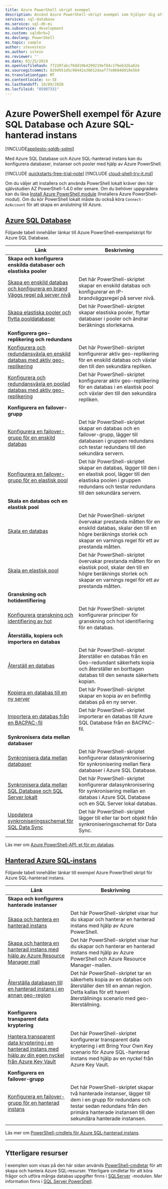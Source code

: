 ```yaml
---
title: Azure PowerShell skript exempel
description: Använd Azure PowerShell-skript exempel som hjälper dig att skapa och hantera Azure SQL Database och Azure SQL-hanterade instans resurser.
services: sql-database
ms.service: sql-db-mi
ms.subservice: development
ms.custom: sqldbrb=2
ms.devlang: PowerShell
ms.topic: sample
author: stevestein
ms.author: sstein
ms.reviewer: ''
ms.date: 03/25/2019
ms.openlocfilehash: 77220fabc78dd10b4299219ef84c1f6eb32ba82e
ms.sourcegitcommit: 829d951d5c90442a38012daaf77e86046018e5b9
ms.translationtype: MT
ms.contentlocale: sv-SE
ms.lasthandoff: 10/09/2020
ms.locfileid: "85987331"
---
```

# <a name="azure-powershell-samples-for-azure-sql-database-and-azure-sql-managed-instance"></a>Azure PowerShell exempel för Azure SQL Database och Azure SQL-hanterad instans
[!INCLUDE[appliesto-sqldb-sqlmi](../includes/appliesto-sqldb-sqlmi.md)]

Med Azure SQL Database och Azure SQL-hanterad instans kan du konfigurera databaser, instanser och pooler med hjälp av Azure PowerShell.

[!INCLUDE [quickstarts-free-trial-note](../../../includes/quickstarts-free-trial-note.md)]
[!INCLUDE [cloud-shell-try-it.md](../../../includes/cloud-shell-try-it.md)]

Om du väljer att installera och använda PowerShell lokalt kräver den här självstudien AZ PowerShell-1.4.0 eller senare. Om du behöver uppgradera kan du läsa [Install Azure PowerShell module](/powershell/azure/install-az-ps) (Installera Azure PowerShell-modul). Om du kör PowerShell lokalt måste du också köra `Connect-AzAccount` för att skapa en anslutning till Azure.

## <a name="azure-sql-database"></a>[Azure SQL Database](#tab/single-database)

Följande tabell innehåller länkar till Azure PowerShell-exempelskript för Azure SQL Database.

|Länk|Beskrivning|
|---|---|
|**Skapa och konfigurera enskilda databaser och elastiska pooler**||
| [Skapa en enskild databas och konfigurera en brand Väggs regel på server nivå](scripts/create-and-configure-database-powershell.md?toc=%2fpowershell%2fmodule%2ftoc.json) | Det här PowerShell-skriptet skapar en enskild databas och konfigurerar en IP-brandväggsregel på server nivå. |
| [Skapa elastiska pooler och flytta pooldatabaser](scripts/move-database-between-elastic-pools-powershell.md?toc=%2fpowershell%2fmodule%2ftoc.json) | Det här PowerShell-skriptet skapar elastiska pooler, flyttar databaser i pooler och ändrar beräknings storlekarna.|
|**Konfigurera geo-replikering och redundans**||
| [Konfigurera och redundansväxla en enskild databas med aktiv geo-replikering](scripts/setup-geodr-and-failover-database-powershell.md?toc=%2fpowershell%2fmodule%2ftoc.json)| Det här PowerShell-skriptet konfigurerar aktiv geo-replikering för en enskild databas och växlar den till den sekundära repliken. |
| [Konfigurera och redundansväxla en poolad databas med aktiv geo-replikering](scripts/setup-geodr-and-failover-elastic-pool-powershell.md?toc=%2fpowershell%2fmodule%2ftoc.json)| Det här PowerShell-skriptet konfigurerar aktiv geo-replikering för en databas i en elastisk pool och växlar den till den sekundära repliken. |
|**Konfigurera en failover-grupp**||
| [Konfigurera en failover-grupp för en enskild databas](scripts/add-database-to-failover-group-powershell.md?toc=%2fpowershell%2fmodule%2ftoc.json) | Det här PowerShell-skriptet skapar en databas och en failover-grupp, lägger till databasen i gruppen redundans och testar redundans till den sekundära servern. |
| [Konfigurera en failover-grupp för en elastisk pool](scripts/add-elastic-pool-to-failover-group-powershell.md?toc=%2fpowershell%2fmodule%2ftoc.json) | Det här PowerShell-skriptet skapar en databas, lägger till den i en elastisk pool, lägger till den elastiska poolen i gruppen redundans och testar redundans till den sekundära servern. |
|**Skala en databas och en elastisk pool**||
| [Skala en databas](scripts/monitor-and-scale-database-powershell.md?toc=%2fpowershell%2fmodule%2ftoc.json) | Det här PowerShell-skriptet övervakar prestanda måtten för en enskild databas, skalar den till en högre beräknings storlek och skapar en varnings regel för ett av prestanda måtten. |
| [Skala en elastisk pool](scripts/monitor-and-scale-pool-powershell.md?toc=%2fpowershell%2fmodule%2ftoc.json) | Det här PowerShell-skriptet övervakar prestanda måtten för en elastisk pool, skalar den till en högre beräknings storlek och skapar en varnings regel för ett av prestanda måtten. |
| **Granskning och hotidentifiering** |
| [Konfigurera granskning och identifiering av hot](scripts/auditing-threat-detection-powershell-configure.md?toc=%2fpowershell%2fmodule%2ftoc.json)| Det här PowerShell-skriptet konfigurerar principer för granskning och hot identifiering för en databas. |
| **Återställa, kopiera och importera en databas**||
| [Återställ en databas](scripts/restore-database-powershell.md?toc=%2fpowershell%2fmodule%2ftoc.json)| Det här PowerShell-skriptet återställer en databas från en Geo-redundant säkerhets kopia och återställer en borttagen databas till den senaste säkerhets kopian. |
| [Kopiera en databas till en ny server](scripts/copy-database-to-new-server-powershell.md?toc=%2fpowershell%2fmodule%2ftoc.json)| Det här PowerShell-skriptet skapar en kopia av en befintlig databas på en ny server. |
| [Importera en databas från en BACPAC-fil](scripts/import-from-bacpac-powershell.md?toc=%2fpowershell%2fmodule%2ftoc.json)| Det här PowerShell-skriptet importerar en databas till Azure SQL Database från en BACPAC-fil. |
| **Synkronisera data mellan databaser**||
| [Synkronisera data mellan databaser](scripts/sql-data-sync-sync-data-between-sql-databases.md?toc=%2fpowershell%2fmodule%2ftoc.json) | Det här PowerShell-skriptet konfigurerar datasynkronisering för synkronisering mellan flera databaser i Azure SQL Database. |
| [Synkronisera data mellan SQL Database och SQL Server lokalt](scripts/sql-data-sync-sync-data-between-azure-onprem.md?toc=%2fpowershell%2fmodule%2ftoc.json) | Det här PowerShell-skriptet konfigurerar datasynkronisering för synkronisering mellan en databas i Azure SQL Database och en SQL Server lokal databas. |
| [Uppdatera synkroniseringsschemat för SQL Data Sync](scripts/update-sync-schema-in-sync-group.md?toc=%2fpowershell%2fmodule%2ftoc.json) | Det här PowerShell-skriptet lägger till eller tar bort objekt från synkroniseringsschemat för Data Sync. |
|||

Läs mer om [Azure PowerShell-API: et för en databas](single-database-manage.md#powershell). 

## <a name="azure-sql-managed-instance"></a>[Hanterad Azure SQL-instans](#tab/managed-instance)

Följande tabell innehåller länkar till exempel Azure PowerShell skript för Azure SQL-hanterad instans.

|Länk|Beskrivning|
|---|---|
|**Skapa och konfigurera hanterade instanser**||
| [Skapa och hantera en hanterad instans](../managed-instance/scripts/create-configure-managed-instance-powershell.md) | Det här PowerShell-skriptet visar hur du skapar och hanterar en hanterad instans med hjälp av Azure PowerShell. |
| [Skapa och hantera en hanterad instans med hjälp av Azure Resource Manager mall](../managed-instance/scripts/create-powershell-azure-resource-manager-template.md?toc=%2fpowershell%2fmodule%2ftoc.json) | Det här PowerShell-skriptet visar hur du skapar och hanterar en hanterad instans med hjälp av Azure PowerShell och Azure Resource Manager-mallen.|
| [Återställa databasen till en hanterad instans i en annan geo-region](../managed-instance/scripts/restore-geo-backup.md) | Det här PowerShell-skriptet tar en säkerhets kopia av en databas och återställer den till en annan region. Detta kallas för ett haveri återställnings scenario med geo-återställning. |
| **Konfigurera transparent data kryptering**||
| [Hantera transparent data kryptering i en hanterad instans med hjälp av din egen nyckel från Azure Key Vault](../managed-instance/scripts/transparent-data-encryption-byok-powershell.md?toc=%2fpowershell%2fmodule%2ftoc.json)| Det här PowerShell-skriptet konfigurerar transparent data kryptering i ett Bring Your Own Key scenario för Azure SQL-hanterad instans med hjälp av en nyckel från Azure Key Vault.|
|**Konfigurera en failover-grupp**||
| [Konfigurera en failover-grupp för en hanterad instans](../managed-instance/scripts/add-to-failover-group-powershell.md?toc=%2fpowershell%2fmodule%2ftoc.json) | Det här PowerShell-skriptet skapar två hanterade instanser, lägger till dem i en grupp för redundans och testar sedan redundans från den primära hanterade instansen till den sekundära hanterade instansen. |
|||

Läs mer om [PowerShell-cmdlets för Azure SQL-hanterad instans](../managed-instance/api-references-create-manage-instance.md#powershell-create-and-configure-managed-instances).

---

## <a name="additional-resources"></a>Ytterligare resurser

I exemplen som visas på den här sidan används [PowerShell-cmdletar](/powershell/module/az.sql/) för att skapa och hantera Azure SQL-resurser. Ytterligare cmdletar för att köra frågor och utföra många databas uppgifter finns i [SQLServer](/powershell/module/sqlserver/) -modulen. Mer information finns i [SQL Server PowerShell](/sql/powershell/sql-server-powershell/).
